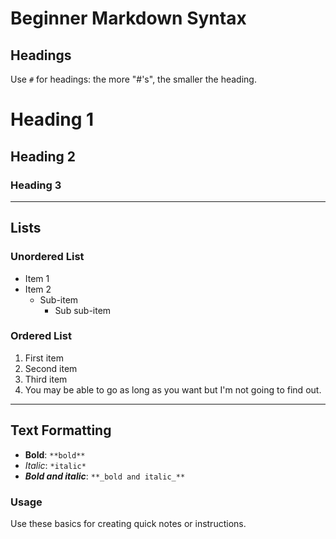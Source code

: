 # Beginner Markdown Syntax

## Headings

Use `#` for headings: the more "#'s", the smaller the heading.

# Heading 1

## Heading 2

### Heading 3

---

## Lists

### Unordered List

- Item 1
- Item 2
  - Sub-item
    - Sub sub-item

### Ordered List

1. First item
2. Second item
3. Third item
4. You may be able to go as long as you want but I'm not going to find out.

---

## Text Formatting

- **Bold**: `**bold**`
- *Italic*: `*italic*`
- **_Bold and italic_**: `**_bold and italic_**`

### Usage

Use these basics for creating quick notes or instructions.
